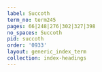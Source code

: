 ```yaml
---
label: Succoth
term_no: term245
pages: 66|248|276|302|327|398
no_spaces: Succoth
pid: succoth
order: '0933'
layout: generic_index_term
collection: index-headings
---
```

